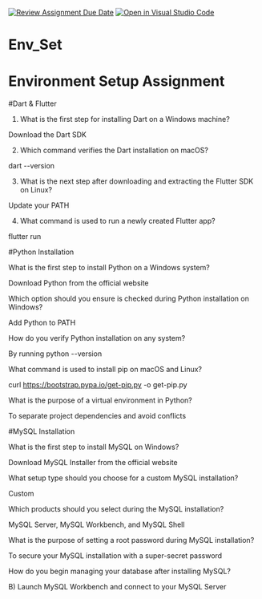 [![Review Assignment Due Date](https://classroom.github.com/assets/deadline-readme-button-22041afd0340ce965d47ae6ef1cefeee28c7c493a6346c4f15d667ab976d596c.svg)](https://classroom.github.com/a/vnsr1XuU)
[![Open in Visual Studio Code](https://classroom.github.com/assets/open-in-vscode-2e0aaae1b6195c2367325f4f02e2d04e9abb55f0b24a779b69b11b9e10269abc.svg)](https://classroom.github.com/online_ide?assignment_repo_id=15704393&assignment_repo_type=AssignmentRepo)
# Env_Set

# Environment Setup Assignment

#Dart & Flutter

1. What is the first step for installing Dart on a Windows machine?

 Download the Dart SDK



2. Which command verifies the Dart installation on macOS?


 dart --version


3. What is the next step after downloading and extracting the Flutter SDK on Linux?


 Update your PATH



4. What command is used to run a newly created Flutter app?


 flutter run



#Python Installation

What is the first step to install Python on a Windows system?


 Download Python from the official website


Which option should you ensure is checked during Python installation on Windows?


 Add Python to PATH


How do you verify Python installation on any system?

 By running python --version


What command is used to install pip on macOS and Linux?


curl https://bootstrap.pypa.io/get-pip.py -o get-pip.py


What is the purpose of a virtual environment in Python?


 To separate project dependencies and avoid conflicts


#MySQL Installation

What is the first step to install MySQL on Windows?


 Download MySQL Installer from the official website


What setup type should you choose for a custom MySQL installation?


 Custom

Which products should you select during the MySQL installation?

 MySQL Server, MySQL Workbench, and MySQL Shell


What is the purpose of setting a root password during MySQL installation?


 To secure your MySQL installation with a super-secret password


How do you begin managing your database after installing MySQL?


B) Launch MySQL Workbench and connect to your MySQL Server

